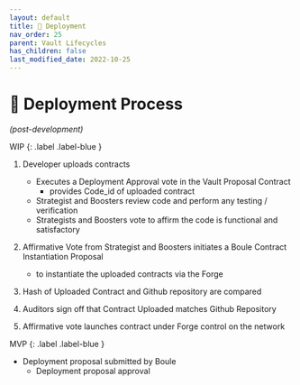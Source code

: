 ```yaml
---
layout: default
title: 📡 Deployment
nav_order: 25
parent: Vault Lifecycles
has_children: false
last_modified_date: 2022-10-25
---
```


# 📡 Deployment Process
_(post-development)_

WIP
{: .label .label-blue }

1. Developer uploads contracts 
	- Executes a Deployment Approval vote in the Vault Proposal Contract
		- provides Code_id of uploaded contract
	- Strategist and Boosters review code and perform any testing / verification
	- Strategists and Boosters vote to affirm the code is functional and satisfactory

1. Affirmative Vote from Strategist and Boosters initiates a Boule Contract Instantiation Proposal
	- to instantiate the uploaded contracts via the Forge

1. Hash of Uploaded Contract and Github repository are compared

1. Auditors sign off that Contract Uploaded matches Github Repository

1. Affirmative vote launches contract under Forge control on the network



MVP
{: .label .label-blue }

* Deployment proposal submitted by Boule
	* Deployment proposal approval

